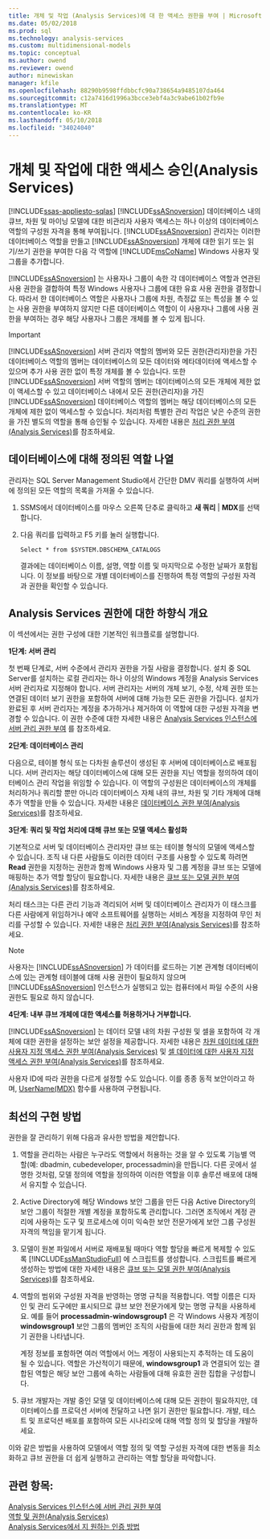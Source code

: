 ```yaml
---
title: 개체 및 작업 (Analysis Services)에 대 한 액세스 권한을 부여 | Microsoft Docs
ms.date: 05/02/2018
ms.prod: sql
ms.technology: analysis-services
ms.custom: multidimensional-models
ms.topic: conceptual
ms.author: owend
ms.reviewer: owend
author: minewiskan
manager: kfile
ms.openlocfilehash: 88290b9598ffdbbcfc90a738654a9485107da464
ms.sourcegitcommit: c12a7416d1996a3bcce3ebf4a3c9abe61b02fb9e
ms.translationtype: MT
ms.contentlocale: ko-KR
ms.lasthandoff: 05/10/2018
ms.locfileid: "34024040"
---
```

# <a name="authorizing-access-to-objects-and-operations-analysis-services"></a>개체 및 작업에 대한 액세스 승인(Analysis Services)
[!INCLUDE[ssas-appliesto-sqlas](../../includes/ssas-appliesto-sqlas.md)]
  [!INCLUDE[ssASnoversion](../../includes/ssasnoversion-md.md)] 데이터베이스 내의 큐브, 차원 및 마이닝 모델에 대한 비관리자 사용자 액세스는 하나 이상의 데이터베이스 역할의 구성원 자격을 통해 부여됩니다. [!INCLUDE[ssASnoversion](../../includes/ssasnoversion-md.md)] 관리자는 이러한 데이터베이스 역할을 만들고 [!INCLUDE[ssASnoversion](../../includes/ssasnoversion-md.md)] 개체에 대한 읽기 또는 읽기/쓰기 권한을 부여한 다음 각 역할에 [!INCLUDE[msCoName](../../includes/msconame-md.md)] Windows 사용자 및 그룹을 추가합니다.  
  
 [!INCLUDE[ssASnoversion](../../includes/ssasnoversion-md.md)] 는 사용자나 그룹이 속한 각 데이터베이스 역할과 연관된 사용 권한을 결합하여 특정 Windows 사용자나 그룹에 대한 유효 사용 권한을 결정합니다. 따라서 한 데이터베이스 역할은 사용자나 그룹에 차원, 측정값 또는 특성을 볼 수 있는 사용 권한을 부여하지 않지만 다른 데이터베이스 역할이 이 사용자나 그룹에 사용 권한을 부여하는 경우 해당 사용자나 그룹은 개체를 볼 수 있게 됩니다.  
  
> [!IMPORTANT]  
>  [!INCLUDE[ssASnoversion](../../includes/ssasnoversion-md.md)] 서버 관리자 역할의 멤버와 모든 권한(관리자)한을 가진 데이터베이스 역할의 멤버는 데이터베이스의 모든 데이터와 메타데이터에 액세스할 수 있으며 추가 사용 권한 없이 특정 개체를 볼 수 있습니다. 또한 [!INCLUDE[ssASnoversion](../../includes/ssasnoversion-md.md)] 서버 역할의 멤버는 데이터베이스의 모든 개체에 제한 없이 액세스할 수 있고 데이터베이스 내에서 모든 권한(관리자)을 가진 [!INCLUDE[ssASnoversion](../../includes/ssasnoversion-md.md)] 데이터베이스 역할의 멤버는 해당 데이터베이스의 모든 개체에 제한 없이 액세스할 수 있습니다. 처리처럼 특별한 관리 작업은 낮은 수준의 권한을 가진 별도의 역할을 통해 승인될 수 있습니다. 자세한 내용은 [처리 권한 부여&#40;Analysis Services&#41;](../../analysis-services/multidimensional-models/grant-process-permissions-analysis-services.md)를 참조하세요.  
  
## <a name="list-roles-defined-for-your-database"></a>데이터베이스에 대해 정의된 역할 나열  
 관리자는 SQL Server Management Studio에서 간단한 DMV 쿼리를 실행하여 서버에 정의된 모든 역할의 목록을 가져올 수 있습니다.  
  
1.  SSMS에서 데이터베이스를 마우스 오른쪽 단추로 클릭하고 **새 쿼리** | **MDX**를 선택합니다.  
  
2.  다음 쿼리를 입력하고 F5 키를 눌러 실행합니다.  
  
    ```  
    Select * from $SYSTEM.DBSCHEMA_CATALOGS  
    ```  
  
     결과에는 데이터베이스 이름, 설명, 역할 이름 및 마지막으로 수정한 날짜가 포함됩니다. 이 정보를 바탕으로 개별 데이터베이스를 진행하여 특정 역할의 구성원 자격과 권한을 확인할 수 있습니다.  
  
## <a name="top-down-overview-of-analysis-services-authorization"></a>Analysis Services 권한에 대한 하향식 개요  
 이 섹션에서는 권한 구성에 대한 기본적인 워크플로를 설명합니다.  
  
 **1단계: 서버 관리**  
  
 첫 번째 단계로, 서버 수준에서 관리자 권한을 가질 사람을 결정합니다. 설치 중 SQL Server를 설치하는 로컬 관리자는 하나 이상의 Windows 계정을 Analysis Services 서버 관리자로 지정해야 합니다. 서버 관리자는 서버의 개체 보기, 수정, 삭제 권한 또는 연결된 데이터 보기 권한을 포함하여 서버에 대해 가능한 모든 권한을 가집니다. 설치가 완료된 후 서버 관리자는 계정을 추가하거나 제거하여 이 역할에 대한 구성원 자격을 변경할 수 있습니다. 이 권한 수준에 대한 자세한 내용은 [Analysis Services 인스턴스에 서버 관리 권한 부여](../../analysis-services/instances/grant-server-admin-rights-to-an-analysis-services-instance.md) 를 참조하세요.  
  
 **2단계: 데이터베이스 관리**  
  
 다음으로, 테이블 형식 또는 다차원 솔루션이 생성된 후 서버에 데이터베이스로 배포됩니다. 서버 관리자는 해당 데이터베이스에 대해 모든 권한을 지닌 역할을 정의하여 데이터베이스 관리 작업을 위임할 수 있습니다. 이 역할의 구성원은 데이터베이스의 개체를 처리하거나 쿼리할 뿐만 아니라 데이터베이스 자체 내의 큐브, 차원 및 기타 개체에 대해 추가 역할을 만들 수 있습니다. 자세한 내용은 [데이터베이스 권한 부여&#40;Analysis Services&#41;](../../analysis-services/multidimensional-models/grant-database-permissions-analysis-services.md)를 참조하세요.  
  
 **3단계: 쿼리 및 작업 처리에 대해 큐브 또는 모델 액세스 활성화**  
  
 기본적으로 서버 및 데이터베이스 관리자만 큐브 또는 테이블 형식의 모델에 액세스할 수 있습니다. 조직 내 다른 사람들도 이러한 데이터 구조를 사용할 수 있도록 하려면 **Read** 권한을 지정하는 권한과 함께 Windows 사용자 및 그룹 계정을 큐브 또는 모델에 매핑하는 추가 역할 할당이 필요합니다. 자세한 내용은 [큐브 또는 모델 권한 부여&#40;Analysis Services&#41;](../../analysis-services/multidimensional-models/grant-cube-or-model-permissions-analysis-services.md)를 참조하세요.  
  
 처리 태스크는 다른 관리 기능과 격리되어 서버 및 데이터베이스 관리자가 이 태스크를 다른 사람에게 위임하거나 예약 소프트웨어를 실행하는 서비스 계정을 지정하여 무인 처리를 구성할 수 있습니다. 자세한 내용은 [처리 권한 부여&#40;Analysis Services&#41;](../../analysis-services/multidimensional-models/grant-process-permissions-analysis-services.md)를 참조하세요.  
  
> [!NOTE]  
>  사용자는 [!INCLUDE[ssASnoversion](../../includes/ssasnoversion-md.md)] 가 데이터를 로드하는 기본 관계형 데이터베이스에 있는 관계형 테이블에 대해 사용 권한이 필요하지 않으며 [!INCLUDE[ssASnoversion](../../includes/ssasnoversion-md.md)] 인스턴스가 실행되고 있는 컴퓨터에서 파일 수준의 사용 권한도 필요로 하지 않습니다.  
  
 **4단계: 내부 큐브 개체에 대한 액세스를 허용하거나 거부합니다.**  
  
 [!INCLUDE[ssASnoversion](../../includes/ssasnoversion-md.md)] 는 데이터 모델 내의 차원 구성원 및 셀을 포함하여 각 개체에 대한 권한을 설정하는 보안 설정을 제공합니다. 자세한 내용은 [차원 데이터에 대한 사용자 지정 액세스 권한 부여&#40;Analysis Services&#41;](../../analysis-services/multidimensional-models/grant-custom-access-to-dimension-data-analysis-services.md) 및 [셀 데이터에 대한 사용자 지정 액세스 권한 부여&#40;Analysis Services&#41;](../../analysis-services/multidimensional-models/grant-custom-access-to-cell-data-analysis-services.md)를 참조하세요.  
  
 사용자 ID에 따라 권한을 다르게 설정할 수도 있습니다. 이를 종종 동적 보안이라고 하며, [UserName&#40;MDX&#41;](../../mdx/username-mdx.md) 함수를 사용하여 구현됩니다.  
  
## <a name="best-practices"></a>최선의 구현 방법  
 권한을 잘 관리하기 위해 다음과 유사한 방법을 제안합니다.  
  
1.  역할을 관리하는 사람은 누구라도 역할에서 허용하는 것을 알 수 있도록 기능별 역할(예: dbadmin, cubedeveloper, processadmin)을 만듭니다. 다른 곳에서 설명한 것처럼, 모델 정의에 역할을 정의하여 이러한 역할을 이후 솔루션 배포에 대해서 유지할 수 있습니다.  
  
2.  Active Directory에 해당 Windows 보안 그룹을 만든 다음 Active Directory의 보안 그룹이 적절한 개별 계정을 포함하도록 관리합니다. 그러면 조직에서 계정 관리에 사용하는 도구 및 프로세스에 이미 익숙한 보안 전문가에게 보안 그룹 구성원 자격의 책임을 맡기게 됩니다.  
  
3.  모델이 원본 파일에서 서버로 재배포될 때마다 역할 할당을 빠르게 복제할 수 있도록 [!INCLUDE[ssManStudioFull](../../includes/ssmanstudiofull-md.md)] 에 스크립트를 생성합니다. 스크립트를 빠르게 생성하는 방법에 대한 자세한 내용은 [큐브 또는 모델 권한 부여&#40;Analysis Services&#41;](../../analysis-services/multidimensional-models/grant-cube-or-model-permissions-analysis-services.md)를 참조하세요.  
  
4.  역할의 범위와 구성원 자격을 반영하는 명명 규칙을 적용합니다. 역할 이름은 디자인 및 관리 도구에만 표시되므로 큐브 보안 전문가에게 맞는 명명 규칙을 사용하세요. 예를 들어 **processadmin-windowsgroup1** 은 각 Windows 사용자 계정이 **windowsgroup1** 보안 그룹의 멤버인 조직의 사람들에 대한 처리 권한과 함께 읽기 권한을 나타냅니다.  
  
     계정 정보를 포함하면 여러 역할에서 어느 계정이 사용되는지 추적하는 데 도움이 될 수 있습니다. 역할은 가산적이기 때문에, **windowsgroup1** 과 연결되어 있는 결합된 역할은 해당 보안 그룹에 속하는 사람들에 대해 유효한 권한 집합을 구성합니다.  
  
5.  큐브 개발자는 개발 중인 모델 및 데이터베이스에 대해 모든 권한이 필요하지만, 데이터베이스를 프로덕션 서버에 전달하고 나면 읽기 권한만 필요합니다. 개발, 테스트 및 프로덕션 배포를 포함하여 모든 시나리오에 대해 역할 정의 및 할당을 개발하세요.  
  
 이와 같은 방법을 사용하여 모델에서 역할 정의 및 역할 구성원 자격에 대한 변동을 최소화하고 큐브 권한을 더 쉽게 실행하고 관리하는 역할 할당을 파악합니다.  
  
## <a name="see-also"></a>관련 항목:  
 [Analysis Services 인스턴스에 서버 관리 권한 부여](../../analysis-services/instances/grant-server-admin-rights-to-an-analysis-services-instance.md)   
 [역할 및 권한&#40;Analysis Services&#41;](../../analysis-services/multidimensional-models/roles-and-permissions-analysis-services.md)   
 [Analysis Services에서 지 원하는 인증 방법](../../analysis-services/instances/authentication-methodologies-supported-by-analysis-services.md)  
  
  
